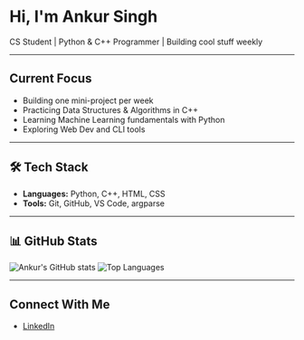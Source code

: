 # Hi, I'm Ankur Singh

 CS Student | Python & C++ Programmer | Building cool stuff weekly

---

## Current Focus

- Building one mini-project per week
- Practicing Data Structures & Algorithms in C++
- Learning Machine Learning fundamentals with Python
- Exploring Web Dev and CLI tools

---

## 🛠 Tech Stack

- **Languages:** Python, C++, HTML, CSS
- **Tools:** Git, GitHub, VS Code, argparse

---

## 📊 GitHub Stats

![Ankur's GitHub stats](https://github-readme-stats.vercel.app/api?username=AnkurSingh23&show_icons=true&theme=radical)
![Top Languages](https://github-readme-stats.vercel.app/api/top-langs/?username=AnkurSingh23&layout=compact)

---

## Connect With Me

- [LinkedIn](https://linkedin.com/in/ankursingh77)
